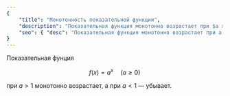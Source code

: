 ```yaml
---
{
    "title": "Монотонность показательной функции",
    "description": "Показательная функция монотонно возрастает при $a > 1$ и монотонно убывает при $a < 1$.",
    "seo": { "desc": "Показательная функция монотонно возрастает при a > 1 и монотонно убывает при a < 1." }
}
---
```


Показательная фунция

$$ f(x) = a^x \quad (a \geq 0) $$

при $a > 1$ монотонно возрастает, а при $a < 1$ — убывает.